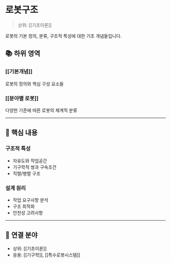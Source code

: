 # 로봇구조

> 상위: [[기초이론]]

로봇의 기본 정의, 분류, 구조적 특성에 대한 기초 개념들입니다.

## 📚 하위 영역

### [[기본개념]]
로봇의 정의와 핵심 구성 요소들

### [[분야별 로봇]]
다양한 기준에 따른 로봇의 체계적 분류

---

## 🎯 핵심 내용

### 구조적 특성
- 자유도와 작업공간
- 기구학적 쌍과 구속조건
- 직렬/병렬 구조

### 설계 원리
- 작업 요구사항 분석
- 구조 최적화
- 안전성 고려사항

---

## 🔗 연결 분야
- 상위: [[기초이론]]
- 응용: [[기구학]], [[특수로봇시스템]]
